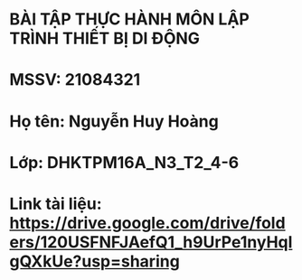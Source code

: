 # BÀI TẬP THỰC HÀNH MÔN LẬP TRÌNH THIẾT BỊ DI ĐỘNG 
# MSSV: 21084321
# Họ tên: Nguyễn Huy Hoàng
# Lớp: DHKTPM16A_N3_T2_4-6
# Link tài liệu: https://drive.google.com/drive/folders/120USFNFJAefQ1_h9UrPe1nyHqlgQXkUe?usp=sharing
